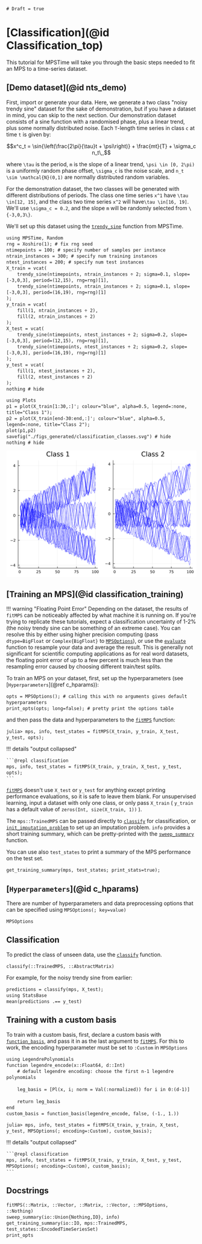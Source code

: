 ```@meta
# Draft = true
```
# [Classification](@id Classification_top)

This tutorial for MPSTime will take you through the basic steps needed to fit an MPS to a time-series dataset.

## [Demo dataset](@id nts_demo)

First, import or generate your data. Here, we generate a two class "noisy trendy sine" dataset for the sake of demonstration, but if you have a dataset in mind, you can skip to the next section. Our demonstration dataset consists of a sine function with a randomised phase, plus a linear trend, plus some normally distributed noise. Each ``T``-length time series in class ``c`` at time ``t`` is given by:

```math
x^c_t = \sin{\left(\frac{2\pi}{\tau}t + \psi\right)} + \frac{mt}{T} + \sigma_c n_t\,,
```

where ``\tau`` is the period, ``m`` is the slope of a linear trend, ``\psi \in [0, 2\pi)`` is a uniformly random phase offset, ``\sigma_c`` is the noise scale, and ``n_t \sim \mathcal{N}(0,1)`` are  normally distributed random variables. 

For the demonstration dataset, the two classes will be generated with different distributions of periods. The class one time series ``x^1`` have ``\tau \in[12, 15]``, and the class two time series ``x^2`` will have``\tau \in[16, 19]``. We'll use ``\sigma_c = 0.2``, and the slope ``m`` will be randomly selected from ``\{-3,0,3\}``.


We'll set up this dataset using the [`trendy_sine`](@ref) function from MPSTime.
 
```@example classification; output=false
using MPSTime, Random
rng = Xoshiro(1); # fix rng seed
ntimepoints = 100; # specify number of samples per instance
ntrain_instances = 300; # specify num training instances
ntest_instances = 200; # specify num test instances
X_train = vcat(
    trendy_sine(ntimepoints, ntrain_instances ÷ 2; sigma=0.1, slope=[-3,0,3], period=(12,15), rng=rng)[1],
    trendy_sine(ntimepoints, ntrain_instances ÷ 2; sigma=0.1, slope=[-3,0,3], period=(16,19), rng=rng)[1]
);
y_train = vcat(
    fill(1, ntrain_instances ÷ 2),
    fill(2, ntrain_instances ÷ 2)
);
X_test = vcat(
    trendy_sine(ntimepoints, ntest_instances ÷ 2; sigma=0.2, slope=[-3,0,3], period=(12,15), rng=rng)[1],
    trendy_sine(ntimepoints, ntest_instances ÷ 2; sigma=0.2, slope=[-3,0,3], period=(16,19), rng=rng)[1]
);
y_test = vcat(
    fill(1, ntest_instances ÷ 2),
    fill(2, ntest_instances ÷ 2)
);
nothing # hide
```

```@example classification
using Plots
p1 = plot(X_train[1:30,:]'; colour="blue", alpha=0.5, legend=:none, title="Class 1");
p2 = plot(X_train[end-30:end,:]'; colour="blue", alpha=0.5, legend=:none, title="Class 2");
plot(p1,p2)
savefig("./figs_generated/classification_classes.svg") # hide
nothing # hide
```

![](./figs_generated/classification_classes.svg)

## [Training an MPS](@id classification_training)
!!! warning "Floating Point Error"
    Depending on the dataset, the results of `fitMPS` can be noticeably affected by what machine it is running on. If you're trying to replicate these
    tutorials, expect a classification uncertainty of 1-2% (the noisy trendy sine can be something of an extreme case). You can resolve this by either using higher precision computing (pass `dtype=BigFloat` or `Complex{BigFloat}` to [`MPSOptions`](@ref)), or use the [`evaluate`](@ref) function to resample 
    your data and average the result. This is generally not significant for scientific computing applications as for real word datasets, the floating point error of up to a few percent is much less than the resampling error caused by choosing different train/test splits.


To train an MPS on your dataset, first, set up the hyperparameters (see [`Hyperparameters`](@ref c_hparams)):
```@repl classification
opts = MPSOptions(); # calling this with no arguments gives default hyperparameters
print_opts(opts; long=false); # pretty print the options table
```

and then pass the data and hyperparameters to the [`fitMPS`](@ref) function:

```julia-repl
julia> mps, info, test_states = fitMPS(X_train, y_train, X_test, y_test, opts);
``` 

!!! details "output collapsed"

    ```@repl classification
    mps, info, test_states = fitMPS(X_train, y_train, X_test, y_test, opts);
    ```

[`fitMPS`](@ref) doesn't use `X_test` or `y_test` for anything except printing performance evaluations, so it is safe to leave them blank. For unsupervised learning, input a dataset with only one class, or only pass `X_train` ( `y_train` has a default value of `zeros(Int, size(X_train, 1))` ).

The `mps::TrainedMPS` can be passed directly to [`classify`](@ref) for classification, or [`init_imputation_problem`](@ref) to set up an imputation problem. `info` provides a short training summary, which can be pretty-printed with the [`sweep_summary`](@ref) function.

You can use also `test_states` to print a summary of the MPS performance on the test set.
```@example classification
get_training_summary(mps, test_states; print_stats=true);   

```

## [`Hyperparameters`](@id c_hparams)

There are number of hyperparameters and data preprocessing options that can be specified using `MPSOptions(; key=value)`


```@docs
MPSOptions
```

## Classification
To predict the class of unseen data, use the [`classify`](@ref) function.

```@docs
classify(::TrainedMPS, ::AbstractMatrix)
```

For example, for the noisy trendy sine from earlier:
```@repl classification
predictions = classify(mps, X_test);
using StatsBase
mean(predictions .== y_test)
```

## Training with a custom basis
To train with a custom basis, first, declare a custom basis with [`function_basis`](@ref), and pass it in as the last argument to [`fitMPS`](@ref). For this to work, the encoding hyperparameter must be set to `:Custom` in `MPSOptions`

```@example classification
using LegendrePolynomials
function legendre_encode(x::Float64, d::Int)
    # default legendre encoding: choose the first n-1 legendre polynomials

    leg_basis = [Pl(x, i; norm = Val(:normalized)) for i in 0:(d-1)] 
    
    return leg_basis
end
custom_basis = function_basis(legendre_encode, false, (-1., 1.))
```

```julia-repl
julia> mps, info, test_states = fitMPS(X_train, y_train, X_test, y_test, MPSOptions(; encoding=:Custom), custom_basis);
```

!!! details "output collapsed"

    ```@repl classification
    mps, info, test_states = fitMPS(X_train, y_train, X_test, y_test, MPSOptions(; encoding=:Custom), custom_basis);
    ```



## Docstrings

```@docs
fitMPS(::Matrix, ::Vector, ::Matrix, ::Vector, ::MPSOptions, ::Nothing)
sweep_summary(io::Union{Nothing,IO}, info)
get_training_summary(io::IO, mps::TrainedMPS, test_states::EncodedTimeSeriesSet)
print_opts
```
